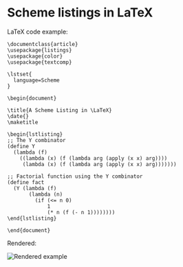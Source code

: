 # Scheme listings in LaTeX

LaTeX code example:

    \documentclass{article}
    \usepackage{listings}
    \usepackage{color}
    \usepackage{textcomp}
    
    \lstset{
      language=Scheme
    }
    
    \begin{document}
    
    \title{A Scheme Listing in \LaTeX}
    \date{}
    \maketitle
    
    \begin{lstlisting}
    ;; The Y combinator
    (define Y
      (lambda (f)
        ((lambda (x) (f (lambda arg (apply (x x) arg))))
         (lambda (x) (f (lambda arg (apply (x x) arg)))))))
    
    ;; Factorial function using the Y combinator
    (define fact
      (Y (lambda (f)
           (lambda (n)
             (if (<= n 0)
                 1
                 (* n (f (- n 1))))))))     
    \end{lstlisting}
    
    \end{document}

Rendered:

![Rendered example](http://github.com/stuhlmueller/scheme-listings/raw/master/example.png)